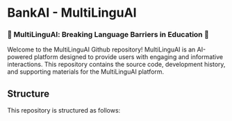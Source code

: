 # BankAI  - MultiLinguAI
### 🌟 MultiLinguAl: Breaking Language Barriers in Education 🌟

Welcome to the MultiLinguAI Github repository! MultiLinguAI is an AI-powered platform designed to provide users with engaging and informative interactions. This repository contains the source code, development history, and supporting materials for the MultiLinguAI platform.

## Structure 

This repository is structured as follows:

